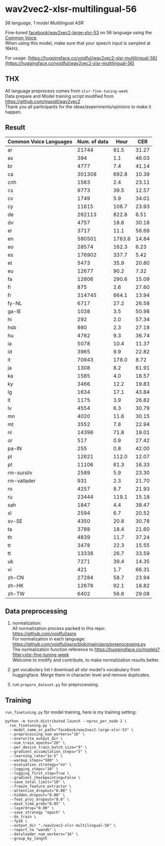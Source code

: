# wav2vec2-xlsr-multilingual-56

*56 language, 1 model Multilingual ASR*

Fine-tuned [facebook/wav2vec2-large-xlsr-53](https://huggingface.co/facebook/wav2vec2-large-xlsr-53) on 56 language using the [Common Voice](https://huggingface.co/datasets/common_voice).  
When using this model, make sure that your speech input is sampled at 16kHz.

For usage: [https://huggingface.co/voidful/wav2vec2-xlsr-multilingual-56](https://huggingface.co/voidful/wav2vec2-xlsr-multilingual-56)

## THX
All language preprocess comes from `xlsr-fine-tuning-week`  
Data prepare and Model training script modified from https://github.com/maxidl/wav2vec2   
Thank you all participants for the ideas/experiments/opinions to make it happen.   

## Result
| Common Voice Languages | Num. of data | Hour   | CER   |
|------------------------|--------------|--------|-------|
| ar                     | 21744        | 81.5   | 31.27 |
| as                     | 394          | 1.1    | 46.03 |
| br                     | 4777         | 7.4    | 41.14 |
| ca                     | 301308       | 692.8  | 10.39 |
| cnh                    | 1563         | 2.4    | 23.11 |
| cs                     | 9773         | 39.5   | 12.57 |
| cv                     | 1749         | 5.9    | 34.01 |
| cy                     | 11615        | 106.7  | 23.93 |
| de                     | 262113       | 822.8  | 6.51  |
| dv                     | 4757         | 18.6   | 30.18 |
| el                     | 3717         | 11.1   | 58.69 |
| en                     | 580501       | 1763.6 | 14.84 |
| eo                     | 28574        | 162.3  | 6.23  |
| es                     | 176902       | 337.7  | 5.42  |
| et                     | 5473         | 35.9   | 20.80 |
| eu                     | 12677        | 90.2   | 7.32  |
| fa                     | 12806        | 290.6  | 15.09 |
| fi                     | 875          | 2.6    | 27.60 |
| fr                     | 314745       | 664.1  | 13.94 |
| fy-NL                  | 6717         | 27.2   | 26.58 |
| ga-IE                  | 1038         | 3.5    | 50.98 |
| hi                     | 292          | 2.0    | 57.34 |
| hsb                    | 980          | 2.3    | 27.18 |
| hu                     | 4782         | 9.3    | 36.74 |
| ia                     | 5078         | 10.4   | 11.37 |
| id                     | 3965         | 9.9    | 22.82 |
| it                     | 70943        | 178.0  | 8.72  |
| ja                     | 1308         | 8.2    | 61.91 |
| ka                     | 1585         | 4.0    | 18.57 |
| ky                     | 3466         | 12.2   | 19.83 |
| lg                     | 1634         | 17.1   | 43.84 |
| lt                     | 1175         | 3.9    | 26.82 |
| lv                     | 4554         | 6.3    | 30.79 |
| mn                     | 4020         | 11.6   | 30.15 |
| mt                     | 3552         | 7.8    | 22.94 |
| nl                     | 14398        | 71.8   | 19.01 |
| or                     | 517          | 0.9    | 27.42 |
| pa-IN                  | 255          | 0.8    | 42.00 |
| pl                     | 12621        | 112.0  | 12.07 |
| pt                     | 11106        | 61.3   | 16.33 |
| rm-sursilv             | 2589         | 5.9    | 23.30 |
| rm-vallader            | 931          | 2.3    | 21.70 |
| ro                     | 4257         | 8.7    | 21.93 |
| ru                     | 23444        | 119.1  | 15.18 |
| sah                    | 1847         | 4.4    | 38.47 |
| sl                     | 2594         | 6.7    | 20.52 |
| sv-SE                  | 4350         | 20.8   | 30.78 |
| ta                     | 3788         | 18.4   | 21.60 |
| th                     | 4839         | 11.7   | 37.24 |
| tr                     | 3478         | 22.3   | 15.55 |
| tt                     | 13338        | 26.7   | 33.59 |
| uk                     | 7271         | 39.4   | 14.35 |
| vi                     | 421          | 1.7    | 66.31 |
| zh-CN                  | 27284        | 58.7   | 23.94 |
| zh-HK                  | 12678        | 92.1   | 18.82 |
| zh-TW                  | 6402         | 56.6   | 29.08 |


## Data preprocessing

1. normalization:  
All normalization process packed in this repo: https://github.com/voidful/asrp  
For normalization in each language: https://github.com/voidful/asrp/blob/main/asrp/preprocessing.py  
The normalization function reference to https://huggingface.co/models?filter=xlsr-fine-tuning-week  
Welcome to modify and contribute, to make normalization results better.
   
2. get vocabulary list
I download all xlsr model's vocabulary from huggingface. Merge them in character level and remove duplicates.
   
3. run `prepare_dataset.py` for preprocessing.

## Training
`run_finetuning.py` for model training, here is my training setting:

```shell
python -m torch.distributed.launch --nproc_per_node 2 \
  run_finetuning.py \
  --model_name_or_path="facebook/wav2vec2-large-xlsr-53" \
  --preprocessing_num_workers="16" \
  --overwrite_output_dir \
  --num_train_epochs="20" \
  --per_device_train_batch_size="9" \
  --gradient_accumulation_steps="5" \
  --learning_rate="1e-5" \
  --warmup_steps="500" \
  --evaluation_strategy="no" \
  --logging_steps="10" \
  --logging_first_step=True \
  --gradient_checkpointing=False \
  --save_total_limit="10" \
  --freeze_feature_extractor \
  --attention_dropout="0.00" \
  --hidden_dropout="0.00" \
  --feat_proj_dropout="0.0" \
  --mask_time_prob="0.05" \
  --layerdrop="0.00" \
  --save_strategy "epoch" \
  --do_train \
  --fp16 \
  --output_dir "./wav2vec2-xlsr-multilingual-56" \
  --report_to "wandb" \
  --dataloader_num_workers="16" \
  --group_by_length
```

